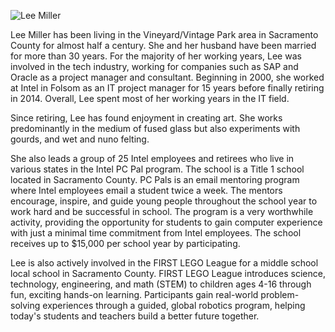 <!-- Page 1 -->
![Lee Miller](https://via.placeholder.com/150)

Lee Miller has been living in the Vineyard/Vintage Park area in Sacramento County for almost half a century. She and her husband have been married for more than 30 years. For the majority of her working years, Lee was involved in the tech industry, working for companies such as SAP and Oracle as a project manager and consultant. Beginning in 2000, she worked at Intel in Folsom as an IT project manager for 15 years before finally retiring in 2014. Overall, Lee spent most of her working years in the IT field.

Since retiring, Lee has found enjoyment in creating art. She works predominantly in the medium of fused glass but also experiments with gourds, and wet and nuno felting.

She also leads a group of 25 Intel employees and retirees who live in various states in the Intel PC Pal program. The school is a Title 1 school located in Sacramento County. PC Pals is an email mentoring program where Intel employees email a student twice a week. The mentors encourage, inspire, and guide young people throughout the school year to work hard and be successful in school. The program is a very worthwhile activity, providing the opportunity for students to gain computer experience with just a minimal time commitment from Intel employees. The school receives up to $15,000 per school year by participating.

Lee is also actively involved in the FIRST LEGO League for a middle school local school in Sacramento County. FIRST LEGO League introduces science, technology, engineering, and math (STEM) to children ages 4-16 through fun, exciting hands-on learning. Participants gain real-world problem-solving experiences through a guided, global robotics program, helping today's students and teachers build a better future together.
